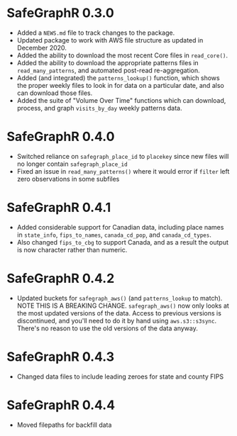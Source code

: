 # SafeGraphR 0.3.0

* Added a `NEWS.md` file to track changes to the package.
* Updated package to work with AWS file structure as updated in December 2020.
* Added the ability to download the most recent Core files in `read_core()`.
* Added the ability to download the appropriate patterns files in `read_many_patterns`, and automated post-read re-aggregation.
* Added (and integrated) the `patterns_lookup()` function, which shows the proper weekly files to look in for data on a particular date, and also can download those files.
* Added the suite of "Volume Over Time" functions which can download, process, and graph `visits_by_day` weekly patterns data.

# SafeGraphR 0.4.0

* Switched reliance on `safegraph_place_id` to `placekey` since new files will no longer contain `safegraph_place_id`
* Fixed an issue in `read_many_patterns()` where it would error if `filter` left zero observations in some subfiles

# SafeGraphR 0.4.1

* Added considerable support for Canadian data, including place names in `state_info`, `fips_to_names`, `canada_cd_pop`, and `canada_cd_types`.
* Also changed `fips_to_cbg` to support Canada, and as a result the output is now character rather than numeric.

# SafeGraphR 0.4.2

* Updated buckets for `safegraph_aws()` (and `patterns_lookup` to match). NOTE THIS IS A BREAKING CHANGE. `safegraph_aws()` now only looks at the most updated versions of the data. Access to previous versions is discontinued, and you'll need to do it by hand using `aws.s3::s3sync`. There's no reason to use the old versions of the data anyway.

# SafeGraphR 0.4.3

* Changed data files to include leading zeroes for state and county FIPS

# SafeGraphR 0.4.4

* Moved filepaths for backfill data
